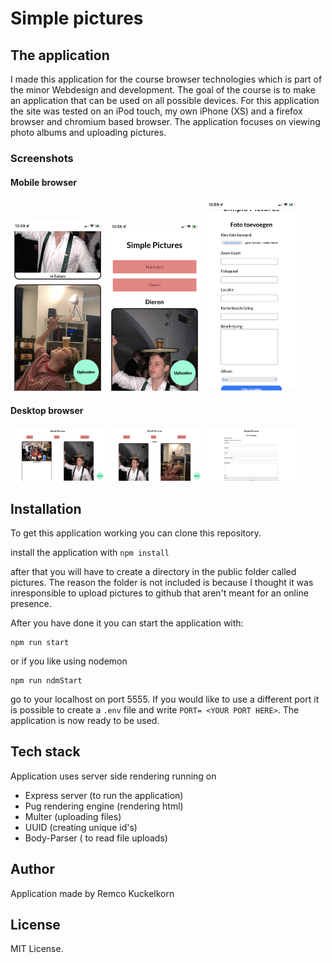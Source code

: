 # Simple pictures

## The application

I made this application for the course browser technologies which is part of the minor Webdesign and development. The goal of the course is to make an application that can be used on all possible devices. For this application the site was tested on an iPod touch, my own iPhone (XS) and a firefox browser and chromium based browser. The application focuses on viewing photo albums and uploading pictures.

### Screenshots

#### Mobile browser

<img src="./docs/assets/2.png" alt="Homescreen" width=30% height=33%>
<img src="./docs/assets/1.png" alt="Album screen" width=30% height=33%>
<img src="./docs/assets/3.png" alt="Upload" width=30% height=33%>

#### Desktop browser

<img src="./docs/assets/d1.png" alt="Homescreen" width=30% height=33%>
<img src="./docs/assets/d2.png" alt="Album screen" width=30% height=33%>
<img src="./docs/assets/d3.png" alt="Upload" width=30% height=33%>

## Installation

To get this application working you can clone this repository.

install the application with `npm install`

after that you will have to create a directory in the public folder called pictures. The reason the folder is not included is because I thought it was inresponsible to upload pictures to github that aren't meant for an online presence.

After you have done it you can start the application with:

```cli
npm run start
```

or if you like using nodemon

```cli
npm run ndmStart
```

go to your localhost on port 5555. If you would like to use a different port it is possible to create a `.env` file and write `PORT= <YOUR PORT HERE>`. The application is now ready to be used.

## Tech stack

Application uses server side rendering running on

- Express server (to run the application)
- Pug rendering engine (rendering html)
- Multer (uploading files)
- UUID (creating unique id's)
- Body-Parser ( to read file uploads)

## Author

Application made by Remco Kuckelkorn

## License

MIT License.
